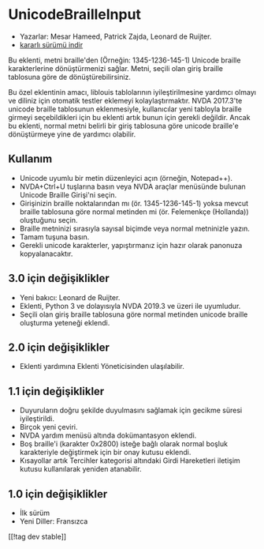 # UnicodeBrailleInput #

* Yazarlar: Mesar Hameed, Patrick Zajda, Leonard de Ruijter.
* [kararlı sürümü indir][1]

Bu eklenti, metni braille'den (Örneğin: 1345-1236-145-1) Unicode braille
karakterlerine dönüştürmenizi sağlar. Metni, seçili olan giriş braille
tablosuna göre de dönüştürebilirsiniz.

Bu özel eklentinin amacı, liblouis tablolarının iyileştirilmesine yardımcı
olmayı ve diliniz için otomatik testler eklemeyi kolaylaştırmaktır. NVDA
2017.3'te unicode braille tablosunun eklenmesiyle, kullanıcılar yeni
tabloyla braille girmeyi seçebildikleri için bu eklenti artık bunun için
gerekli değildir. Ancak bu eklenti, normal metni belirli bir giriş tablosuna
göre unicode braille'e dönüştürmeye yine de yardımcı olabilir.

## Kullanım

* Unicode uyumlu bir metin düzenleyici açın (örneğin, Notepad++).
* NVDA+Ctrl+U tuşlarına basın veya NVDA araçlar menüsünde bulunan Unicode
  Braille Girişi'ni seçin.
* Girişinizin braille noktalarından mı (ör. 1345-1236-145-1) yoksa mevcut
  braille tablosuna göre normal metinden mi (ör. Felemenkçe (Hollanda))
  oluştuğunu seçin.
* Braille metninizi sırasıyla sayısal biçimde veya normal metninizle yazın.
* Tamam tuşuna basın.
* Gerekli unicode karakterler, yapıştırmanız için hazır olarak panonuza
  kopyalanacaktır.

## 3.0 için değişiklikler

* Yeni bakıcı: Leonard de Ruijter.
* Eklenti, Python 3 ve dolayısıyla NVDA 2019.3 ve üzeri ile uyumludur.
* Seçili olan giriş braille tablosuna göre normal metinden unicode braille
  oluşturma yeteneği eklendi.

## 2.0 için değişiklikler

* Eklenti yardımına Eklenti Yöneticisinden ulaşılabilir.

## 1.1 için değişiklikler ##

* Duyuruların doğru şekilde duyulmasını sağlamak için gecikme süresi
  iyileştirildi.
* Birçok yeni çeviri.
* NVDA yardım menüsü altında dokümantasyon eklendi.
* Boş braille'i (karakter 0x2800) isteğe bağlı olarak normal boşluk
  karakteriyle değiştirmek için bir onay kutusu eklendi.
* Kısayollar artık Tercihler kategorisi altındaki Girdi Hareketleri iletişim
  kutusu kullanılarak yeniden atanabilir.

## 1.0 için değişiklikler ##

* İlk sürüm
* Yeni Diller: Fransızca

[[!tag dev stable]]

[1]: https://www.nvaccess.org/addonStore/legacy?file=unicodeBrailleInput
